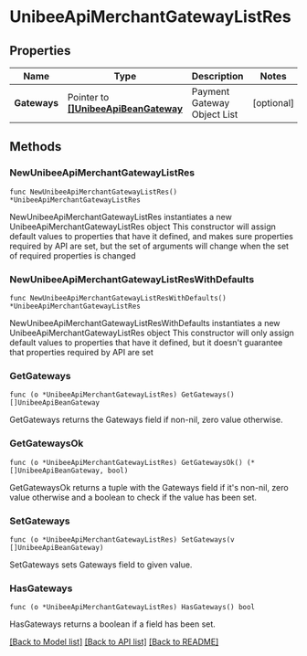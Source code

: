 # UnibeeApiMerchantGatewayListRes

## Properties

Name | Type | Description | Notes
------------ | ------------- | ------------- | -------------
**Gateways** | Pointer to [**[]UnibeeApiBeanGateway**](UnibeeApiBeanGateway.md) | Payment Gateway Object List | [optional] 

## Methods

### NewUnibeeApiMerchantGatewayListRes

`func NewUnibeeApiMerchantGatewayListRes() *UnibeeApiMerchantGatewayListRes`

NewUnibeeApiMerchantGatewayListRes instantiates a new UnibeeApiMerchantGatewayListRes object
This constructor will assign default values to properties that have it defined,
and makes sure properties required by API are set, but the set of arguments
will change when the set of required properties is changed

### NewUnibeeApiMerchantGatewayListResWithDefaults

`func NewUnibeeApiMerchantGatewayListResWithDefaults() *UnibeeApiMerchantGatewayListRes`

NewUnibeeApiMerchantGatewayListResWithDefaults instantiates a new UnibeeApiMerchantGatewayListRes object
This constructor will only assign default values to properties that have it defined,
but it doesn't guarantee that properties required by API are set

### GetGateways

`func (o *UnibeeApiMerchantGatewayListRes) GetGateways() []UnibeeApiBeanGateway`

GetGateways returns the Gateways field if non-nil, zero value otherwise.

### GetGatewaysOk

`func (o *UnibeeApiMerchantGatewayListRes) GetGatewaysOk() (*[]UnibeeApiBeanGateway, bool)`

GetGatewaysOk returns a tuple with the Gateways field if it's non-nil, zero value otherwise
and a boolean to check if the value has been set.

### SetGateways

`func (o *UnibeeApiMerchantGatewayListRes) SetGateways(v []UnibeeApiBeanGateway)`

SetGateways sets Gateways field to given value.

### HasGateways

`func (o *UnibeeApiMerchantGatewayListRes) HasGateways() bool`

HasGateways returns a boolean if a field has been set.


[[Back to Model list]](../README.md#documentation-for-models) [[Back to API list]](../README.md#documentation-for-api-endpoints) [[Back to README]](../README.md)


